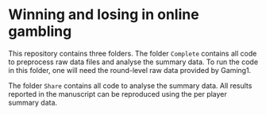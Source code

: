 # Winning and losing in online gambling

This repository contains three folders. The folder `Complete` contains all code to preprocess raw data files and analyse the summary data. To run the code in this folder, one will need the round-level raw data provided by Gaming1.

The folder `Share` contains all code to analyse the summary data. All results reported in the manuscript can be reproduced using the per player summary data.
